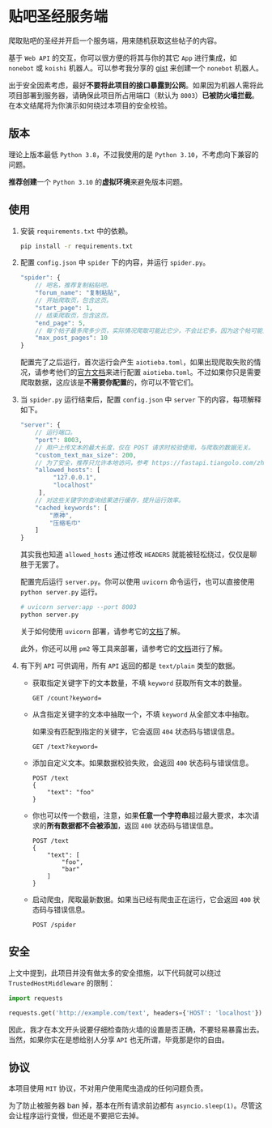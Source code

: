 # 贴吧圣经服务端

爬取贴吧的圣经并开启一个服务端，用来随机获取这些帖子的内容。

基于 `Web API` 的交互，你可以很方便的将其与你的其它 `App` 进行集成，如 `nonebot` 或 `koishi` 机器人。可以参考我分享的 [gist](https://gist.github.com/kifuan/1b440cd848c3677f3486904f8ad2e44b) 来创建一个 `nonebot` 机器人。

出于安全因素考虑，最好**不要将此项目的接口暴露到公网**。如果因为机器人需将此项目部署到服务器，请确保此项目所占用端口（默认为 `8003`）**已被防火墙拦截**。在本文结尾将为你演示如何绕过本项目的安全校验。

## 版本

理论上版本最低 `Python 3.8`，不过我使用的是 `Python 3.10`，不考虑向下兼容的问题。

**推荐创建**一个 `Python 3.10` 的**虚拟环境**来避免版本问题。

## 使用

1. 安装 `requirements.txt` 中的依赖。

   ```bash
   pip install -r requirements.txt
   ```

2. 配置 `config.json` 中 `spider` 下的内容，并运行 `spider.py`。

   ```js
   "spider": {
       // 吧名，推荐复制粘贴吧。
       "forum_name": "复制粘贴",
       // 开始爬取页，包含这页。
       "start_page": 1,
       // 结束爬取页，包含这页。
       "end_page": 5,
       // 每个帖子最多爬多少页，实际情况爬取可能比它少，不会比它多，因为这个帖可能没那么多回复。
       "max_post_pages": 10
   }
   ```

   配置完了之后运行，首次运行会产生 `aiotieba.toml`，如果出现爬取失败的情况，请参考他们的[官方文档](https://v-8.top/tutorial/quickstart/#_4)来进行配置 `aiotieba.toml`。不过如果你只是需要爬取数据，这应该是**不需要你配置**的，你可以不管它们。

3. 当 `spider.py` 运行结束后，配置 `config.json` 中 `server` 下的内容，每项解释如下。

   ```js
   "server": {
       // 运行端口。
       "port": 8003,
       // 用户上传文本的最大长度，仅在 POST 请求时校验使用，与爬取的数据无关。
       "custom_text_max_size": 200,
       // 为了安全，推荐只允许本地访问，参考 https://fastapi.tiangolo.com/zh/advanced/middleware/#trustedhostmiddleware 进行配置。
       "allowed_hosts": [
            "127.0.0.1",
            "localhost"
        ],
       // 对这些关键字的查询结果进行缓存，提升运行效率。
       "cached_keywords": [
           "原神",
           "压缩毛巾"
       ]
   }
   ```
   其实我也知道 `allowed_hosts` 通过修改 `HEADERS` 就能被轻松绕过，仅仅是聊胜于无罢了。

   配置完后运行 `server.py`。你可以使用 `uvicorn` 命令运行，也可以直接使用 `python server.py` 运行。

   ```bash
   # uvicorn server:app --port 8003
   python server.py
   ```

   关于如何使用 `uvicorn` 部署，请参考它的[文档](http://www.uvicorn.org/deployment/)了解。

   此外，你还可以用 `pm2` 等工具来部署，请参考它的[文档](https://pm2.keymetrics.io/docs/usage/quick-start/)进行了解。

4. 有下列 `API` 可供调用，所有 `API` 返回的都是 `text/plain` 类型的数据。

   + 获取指定关键字下的文本数量，不填 `keyword` 获取所有文本的数量。
   
     ```http
     GET /count?keyword=
     ```
   
   + 从含指定关键字的文本中抽取一个，不填 `keyword` 从全部文本中抽取。
   
     如果没有匹配到指定的关键字，它会返回 `404` 状态码与错误信息。
   
     ```http
     GET /text?keyword=
     ```
   
   + 添加自定义文本。如果数据校验失败，会返回 `400` 状态码与错误信息。
   
     ```http
     POST /text
     {
         "text": "foo"
     }
     ```
   
   + 你也可以传一个数组，注意，如果**任意一个字符串**超过最大要求，本次请求的**所有数据都不会被添加**，返回 `400` 状态码与错误信息。
   
     ```http
     POST /text
     {
         "text": [
             "foo",
             "bar"
         ]
     }
     ```
     
   + 启动爬虫，爬取最新数据。如果当已经有爬虫正在运行，它会返回 `400` 状态码与错误信息。
   
     ```http
     POST /spider
     ```

## 安全

上文中提到，此项目并没有做太多的安全措施，以下代码就可以绕过 `TrustedHostMiddleware` 的限制：

```py
import requests

requests.get('http://example.com/text', headers={'HOST': 'localhost'})
```

因此，我才在本文开头说要仔细检查防火墙的设置是否正确，不要轻易暴露出去。当然，如果你实在是想给别人分享 `API` 也无所谓，毕竟那是你的自由。


## 协议

本项目使用 `MIT` 协议，不对用户使用爬虫造成的任何问题负责。

为了防止被服务器 ban 掉，基本在所有请求前边都有 `asyncio.sleep(1)`。尽管这会让程序运行变慢，但还是不要把它去掉。

